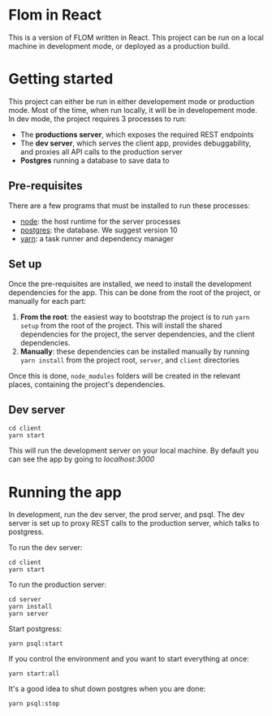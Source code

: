 # Flom in React
This is a version of FLOM written in React. 
This project can be run on a local machine in development mode, or deployed as a production build.

# Getting started
This project can either be run in either developement mode or production mode.
Most of the time, when run locally, it will be in developement mode.
In dev mode, the project requires 3 processes to run:
* The **productions server**, which exposes the required REST endpoints
* The **dev server**, which serves the client app, provides debuggability, and proxies all API calls to the production server
* **Postgres** running a database to save data to

## Pre-requisites
There are a few programs that must be installed to run these processes:
* [node](https://nodejs.org/en/): the host runtime for the server processes
* [postgres](https://www.enterprisedb.com/downloads/postgres-postgresql-downloads): the database. We suggest version 10
* [yarn](https://yarnpkg.com/en/): a task runner and dependency manager

## Set up
Once the pre-requisites are installed, we need to install the development dependencies for the app. This can be done from the root of the project, or manually for each part:
1. **From the root**: the easiest way to bootstrap the project is to run `yarn setup` from the root of the project. This will install the shared dependencies for the project, the server dependencies, and the client dependencies.
2. **Manually**: these dependencies can be installed manually by running `yarn install` from the project root, `server`, and `client` directories

Once this is done, `node_modules` folders will be created in the relevant places, containing the project's dependencies.

## Dev server
```
cd client
yarn start
```
This will run the development server on your local machine. By default you
can see the app by going to *localhost:3000*

# Running the app
In development, run the dev server, the prod server, and psql.
The dev server is set up to proxy REST calls to the production server, which talks to postgress.

To run the dev server:
```
cd client
yarn start
```

To run the production server:

```
cd server
yarn install
yarn server
```

Start postgress:
```
yarn psql:start
```
If you control the environment and you want to start everything at once:
```
yarn start:all
```

It's a good idea to shut down postgres when you are done:
```
yarn psql:stop
```
